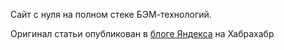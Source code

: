 Сайт с нуля на полном стеке БЭМ-технологий.

Оригинал статьи опубликован в <a href="//habrahabr.ru/company/yandex/blog/251473/">блоге Яндекса</a> на Хабрахабр

